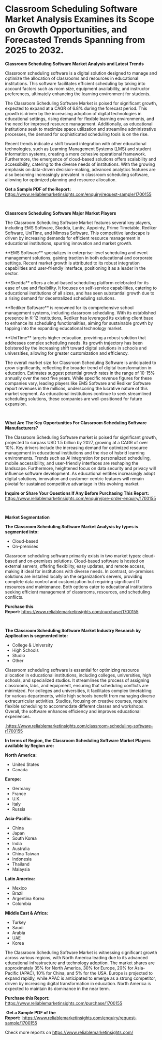<p><h1>Classroom Scheduling Software Market Analysis Examines its Scope on Growth Opportunities, and Forecasted Trends Spanning from 2025 to 2032.</h1></p><p><strong>Classroom Scheduling Software Market Analysis and Latest Trends</strong></p>
<p><p>Classroom scheduling software is a digital solution designed to manage and optimize the allocation of classrooms and resources in educational institutions. This software facilitates efficient scheduling by taking into account factors such as room size, equipment availability, and instructor preferences, ultimately enhancing the learning environment for students.</p><p>The Classroom Scheduling Software Market is poised for significant growth, expected to expand at a CAGR of 6.8% during the forecast period. This growth is driven by the increasing adoption of digital technologies in educational settings, rising demand for flexible learning environments, and the need for improved resource management. Additionally, as educational institutions seek to maximize space utilization and streamline administrative processes, the demand for sophisticated scheduling tools is on the rise.</p><p>Recent trends indicate a shift toward integration with other educational technologies, such as Learning Management Systems (LMS) and student information systems, creating a more cohesive operational framework. Furthermore, the emergence of cloud-based solutions offers scalability and accessibility, catering to the diverse needs of institutions. With the growing emphasis on data-driven decision-making, advanced analytics features are also becoming increasingly prevalent in classroom scheduling software, allowing for optimized planning and resource allocation.</p></p>
<p><strong>Get a Sample PDF of the Report:&nbsp;</strong> <a href="https://www.reliablemarketinsights.com/enquiry/request-sample/1700155?utm_campaign=3033&utm_medium=2&utm_source=Github&utm_content=ia&utm_term=11032025&utm_id=classroom-scheduling-software">https://www.reliablemarketinsights.com/enquiry/request-sample/1700155</a></p>
<p>&nbsp;</p>
<p><strong>Classroom Scheduling Software Major Market Players</strong></p>
<p><p>The Classroom Scheduling Software Market features several key players, including EMS Software, Skedda, Lantiv, Appointy, Prime Timetable, Rediker Software, UniTime, and Mimosa Software. This competitive landscape is driven by increasing demands for efficient resource management in educational institutions, spurring innovation and market growth.</p><p>**EMS Software** specializes in enterprise-level scheduling and event management solutions, gaining traction in both educational and corporate settings. Recent market growth is attributed to its robust integration capabilities and user-friendly interface, positioning it as a leader in the sector.</p><p>**Skedda** offers a cloud-based scheduling platform celebrated for its ease of use and flexibility. It focuses on self-service capabilities, catering to educational institutions of all sizes, and has seen substantial growth due to a rising demand for decentralized scheduling solutions.</p><p>**Rediker Software** is renowned for its comprehensive school management systems, including classroom scheduling. With its established presence in K-12 institutions, Rediker has leveraged its existing client base to enhance its scheduling functionalities, aiming for sustainable growth by tapping into the expanding educational technology market.</p><p>**UniTime** targets higher education, providing a robust solution that addresses complex scheduling needs. Its growth trajectory has been bolstered by the increasing shift toward digital solutions in schools and universities, allowing for greater customization and efficiency.</p><p>The overall market size for Classroom Scheduling Software is anticipated to grow significantly, reflecting the broader trend of digital transformation in education. Estimates suggest potential growth rates in the range of 10-15% annually over the next five years. While specific revenue figures for these companies vary, leading players like EMS Software and Rediker Software report revenues in the millions, underscoring the lucrative nature of this market segment. As educational institutions continue to seek streamlined scheduling solutions, these companies are well-positioned for future expansion.</p></p>
<p>&nbsp;</p>
<p><strong>What Are The Key Opportunities For Classroom Scheduling Software Manufacturers?</strong></p>
<p><p>The Classroom Scheduling Software market is poised for significant growth, projected to surpass USD 1.5 billion by 2027, growing at a CAGR of over 10%. Key drivers include the increasing demand for optimized resource management in educational institutions and the rise of hybrid learning environments. Trends such as AI integration for personalized scheduling, mobile accessibility, and user-friendly interfaces are reshaping the landscape. Furthermore, heightened focus on data security and privacy will influence software development. As educational entities increasingly adopt digital solutions, innovation and customer-centric features will remain pivotal for sustained competitive advantage in this evolving market.</p></p>
<p><strong>Inquire or Share Your Questions If Any Before Purchasing This Report:</strong> <a href="https://www.reliablemarketinsights.com/enquiry/pre-order-enquiry/1700155?utm_campaign=3033&utm_medium=2&utm_source=Github&utm_content=ia&utm_term=11032025&utm_id=classroom-scheduling-software">https://www.reliablemarketinsights.com/enquiry/pre-order-enquiry/1700155</a></p>
<p>&nbsp;</p>
<p><strong>Market Segmentation</strong></p>
<p><strong>The Classroom Scheduling Software Market Analysis by types is segmented into:</strong></p>
<p><ul><li>Cloud-based</li><li>On-premises</li></ul></p>
<p><p>Classroom scheduling software primarily exists in two market types: cloud-based and on-premises solutions. Cloud-based software is hosted on external servers, offering flexibility, easy updates, and remote access, making it ideal for institutions with diverse needs. In contrast, on-premises solutions are installed locally on the organization’s servers, providing complete data control and customization but requiring significant IT resources and maintenance. Both options cater to educational institutions seeking efficient management of classrooms, resources, and scheduling conflicts.</p></p>
<p><strong>Purchase this Report:&nbsp;</strong><a href="https://www.reliablemarketinsights.com/purchase/1700155?utm_campaign=3033&utm_medium=2&utm_source=Github&utm_content=ia&utm_term=11032025&utm_id=classroom-scheduling-software">https://www.reliablemarketinsights.com/purchase/1700155</a></p>
<p>&nbsp;</p>
<p><strong>The Classroom Scheduling Software Market Industry Research by Application is segmented into:</strong></p>
<p><ul><li>College & University</li><li>High Schools</li><li>Studio</li><li>Other</li></ul></p>
<p><p>Classroom scheduling software is essential for optimizing resource allocation in educational institutions, including colleges, universities, high schools, and specialized studios. It streamlines the process of assigning classrooms, labs, and equipment, ensuring that scheduling conflicts are minimized. For colleges and universities, it facilitates complex timetabling for various departments, while high schools benefit from managing diverse extracurricular activities. Studios, focusing on creative courses, require flexible scheduling to accommodate different classes and workshops. Overall, the software enhances efficiency and improves educational experiences.</p></p>
<p><a href="https://www.reliablemarketinsights.com/classroom-scheduling-software-r1700155?utm_campaign=3033&utm_medium=2&utm_source=Github&utm_content=ia&utm_term=11032025&utm_id=classroom-scheduling-software">&nbsp;https://www.reliablemarketinsights.com/classroom-scheduling-software-r1700155</a></p>
<p><strong>In terms of Region, the Classroom Scheduling Software Market Players available by Region are:</strong></p>
<p>
    <p> <strong> North America: </strong>
        <ul>
            <li>United States</li>
            <li>Canada</li>
        </ul>
        </p> 
    <p> <strong> Europe: </strong>
        <ul>
            <li>Germany</li>
            <li>France</li>
            <li>U.K.</li>
            <li>Italy</li>
            <li>Russia</li>
        </ul>
        </p> 
    <p> <strong> Asia-Pacific: </strong>
        <ul>
            <li>China</li>
            <li>Japan</li>
            <li>South Korea</li>
            <li>India</li>
            <li>Australia</li>
            <li>China Taiwan</li>
            <li>Indonesia</li>
            <li>Thailand</li>
            <li>Malaysia</li>
        </ul>
        </p> 
    <p> <strong> Latin America: </strong>
        <ul>
            <li>Mexico</li>
            <li>Brazil</li>
            <li>Argentina Korea</li>
            <li>Colombia</li>
        </ul>
        </p> 
    <p> <strong> Middle East & Africa: </strong>
        <ul>
            <li>Turkey</li>
            <li>Saudi</li>
            <li>Arabia</li>
            <li>UAE</li>
            <li>Korea</li>
        </ul>
    </p>
    </p>
<p><p>The Classroom Scheduling Software Market is witnessing significant growth across various regions, with North America leading due to its advanced educational infrastructure and technology adoption. The market shares are approximately 35% for North America, 30% for Europe, 20% for Asia-Pacific (APAC), 10% for China, and 5% for the USA. Europe is projected to expand rapidly, while APAC is anticipated to emerge as a strong competitor, driven by increasing digital transformation in education. North America is expected to maintain its dominance in the near term.</p></p>
<p><strong>Purchase this Report: </strong><a href="https://www.reliablemarketinsights.com/purchase/1700155?utm_campaign=3033&utm_medium=2&utm_source=Github&utm_content=ia&utm_term=11032025&utm_id=classroom-scheduling-software">https://www.reliablemarketinsights.com/purchase/1700155</a></p>
<p>&nbsp;<strong>Get a Sample PDF of the Report:&nbsp;&nbsp;</strong><a href="https://www.reliablemarketinsights.com/enquiry/request-sample/1700155?utm_campaign=3033&utm_medium=2&utm_source=Github&utm_content=ia&utm_term=11032025&utm_id=classroom-scheduling-software">https://www.reliablemarketinsights.com/enquiry/request-sample/1700155</a></p>
<p><strong></strong></p>
<p>Check more reports on <a href="https://www.reliablemarketinsights.com/?utm_campaign=3033&utm_medium=2&utm_source=Github&utm_content=ia&utm_term=11032025&utm_id=classroom-scheduling-software">https://www.reliablemarketinsights.com/</a></p>